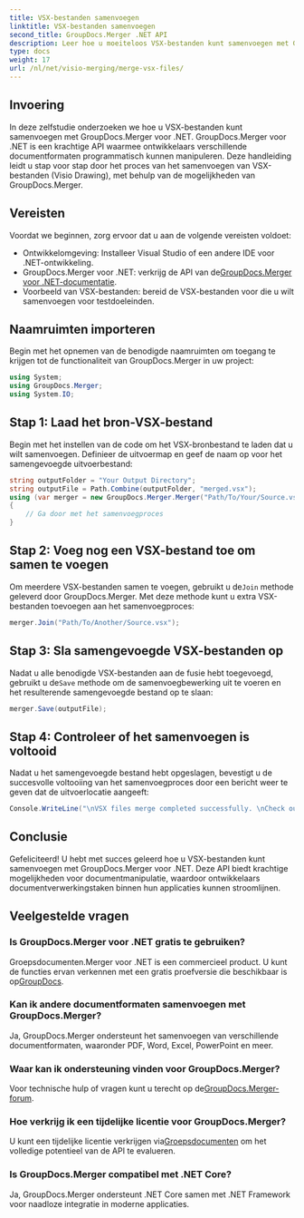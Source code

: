 ```yaml
---
title: VSX-bestanden samenvoegen
linktitle: VSX-bestanden samenvoegen
second_title: GroupDocs.Merger .NET API
description: Leer hoe u moeiteloos VSX-bestanden kunt samenvoegen met GroupDocs.Merger voor .NET. Deze uitgebreide handleiding vereenvoudigt documentmanipulatietaken.
type: docs
weight: 17
url: /nl/net/visio-merging/merge-vsx-files/
---
```

## Invoering
In deze zelfstudie onderzoeken we hoe u VSX-bestanden kunt samenvoegen met GroupDocs.Merger voor .NET. GroupDocs.Merger voor .NET is een krachtige API waarmee ontwikkelaars verschillende documentformaten programmatisch kunnen manipuleren. Deze handleiding leidt u stap voor stap door het proces van het samenvoegen van VSX-bestanden (Visio Drawing), met behulp van de mogelijkheden van GroupDocs.Merger.
## Vereisten
Voordat we beginnen, zorg ervoor dat u aan de volgende vereisten voldoet:
- Ontwikkelomgeving: Installeer Visual Studio of een andere IDE voor .NET-ontwikkeling.
-  GroupDocs.Merger voor .NET: verkrijg de API van de[GroupDocs.Merger voor .NET-documentatie](https://reference.groupdocs.com/merger/net/).
- Voorbeeld van VSX-bestanden: bereid de VSX-bestanden voor die u wilt samenvoegen voor testdoeleinden.

## Naamruimten importeren
Begin met het opnemen van de benodigde naamruimten om toegang te krijgen tot de functionaliteit van GroupDocs.Merger in uw project:
```csharp
using System; 
using GroupDocs.Merger;
using System.IO;
```
## Stap 1: Laad het bron-VSX-bestand
Begin met het instellen van de code om het VSX-bronbestand te laden dat u wilt samenvoegen. Definieer de uitvoermap en geef de naam op voor het samengevoegde uitvoerbestand:
```csharp
string outputFolder = "Your Output Directory";
string outputFile = Path.Combine(outputFolder, "merged.vsx");
using (var merger = new GroupDocs.Merger.Merger("Path/To/Your/Source.vsx"))
{
    // Ga door met het samenvoegproces
}
```
## Stap 2: Voeg nog een VSX-bestand toe om samen te voegen
 Om meerdere VSX-bestanden samen te voegen, gebruikt u de`Join` methode geleverd door GroupDocs.Merger. Met deze methode kunt u extra VSX-bestanden toevoegen aan het samenvoegproces:
```csharp
merger.Join("Path/To/Another/Source.vsx");
```
## Stap 3: Sla samengevoegde VSX-bestanden op
 Nadat u alle benodigde VSX-bestanden aan de fusie hebt toegevoegd, gebruikt u de`Save` methode om de samenvoegbewerking uit te voeren en het resulterende samengevoegde bestand op te slaan:
```csharp
merger.Save(outputFile);
```
## Stap 4: Controleer of het samenvoegen is voltooid
Nadat u het samengevoegde bestand hebt opgeslagen, bevestigt u de succesvolle voltooiing van het samenvoegproces door een bericht weer te geven dat de uitvoerlocatie aangeeft:
```csharp
Console.WriteLine("\nVSX files merge completed successfully. \nCheck output in {0}", outputFolder);
```

## Conclusie
Gefeliciteerd! U hebt met succes geleerd hoe u VSX-bestanden kunt samenvoegen met GroupDocs.Merger voor .NET. Deze API biedt krachtige mogelijkheden voor documentmanipulatie, waardoor ontwikkelaars documentverwerkingstaken binnen hun applicaties kunnen stroomlijnen.

## Veelgestelde vragen
### Is GroupDocs.Merger voor .NET gratis te gebruiken?
 Groepsdocumenten.Merger voor .NET is een commercieel product. U kunt de functies ervan verkennen met een gratis proefversie die beschikbaar is op[GroupDocs](https://releases.groupdocs.com/).
### Kan ik andere documentformaten samenvoegen met GroupDocs.Merger?
Ja, GroupDocs.Merger ondersteunt het samenvoegen van verschillende documentformaten, waaronder PDF, Word, Excel, PowerPoint en meer.
### Waar kan ik ondersteuning vinden voor GroupDocs.Merger?
 Voor technische hulp of vragen kunt u terecht op de[GroupDocs.Merger-forum](https://forum.groupdocs.com/c/merger/32).
### Hoe verkrijg ik een tijdelijke licentie voor GroupDocs.Merger?
 U kunt een tijdelijke licentie verkrijgen via[Groepsdocumenten](https://purchase.groupdocs.com/temporary-license/) om het volledige potentieel van de API te evalueren.
### Is GroupDocs.Merger compatibel met .NET Core?
Ja, GroupDocs.Merger ondersteunt .NET Core samen met .NET Framework voor naadloze integratie in moderne applicaties.